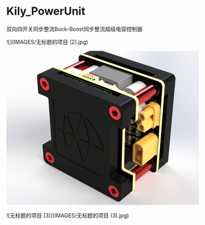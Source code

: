 # Kily_PowerUnit
双向四开关同步整流Buck-Boost同步整流超级电容控制器

![](IMAGES/无标题的项目 (2).jpg)



![无标题的项目](IMAGES/无标题的项目.jpg)



![无标题的项目 (3)](IMAGES/无标题的项目 (3).jpg)
